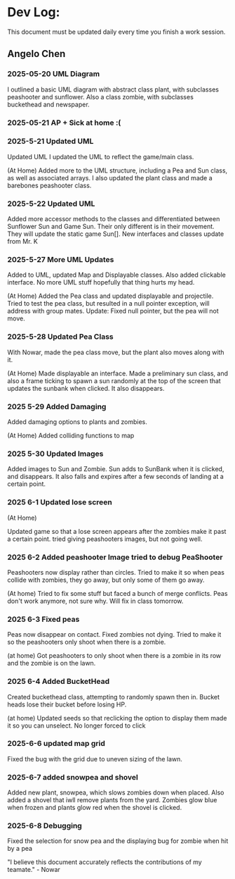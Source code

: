 # Dev Log:

This document must be updated daily every time you finish a work session.

## Angelo Chen

### 2025-05-20 UML Diagram
 I outlined a basic UML diagram with abstract class plant, with subclasses peashooter and sunflower. Also a class zombie, with subclasses buckethead and newspaper.

### 2025-05-21 AP + Sick at home :(

### 2025-5-21 Updated UML
 Updated UML
 I updated the UML to reflect the game/main class.

 (At Home)
 Added more to the UML structure, including a Pea and Sun class, as well as associated arrays. I also updated the plant class and made a barebones peashooter class.

### 2025-5-22 Updated UML
 Added more accessor methods to the classes and differentiated between Sunflower Sun and Game Sun. Their only different is in their movement. They will update the static game Sun[]. New interfaces and classes update from Mr. K

### 2025-5-27 More UML Updates
 Added to UML, updated Map and Displayable classes. Also added clickable interface. No more UML stuff hopefully that thing hurts my head.

 (At Home)
 Added the Pea class and updated displayable and projectile. Tried to test the pea class, but resulted in a null pointer exception, will address with group mates.
 Update: Fixed null pointer, but the pea will not move.

### 2025-5-28 Updated Pea Class
 With Nowar, made the pea class move, but the plant also moves along with it.

 (At Home)
 Made displayable an interface. Made a preliminary sun class, and also a frame ticking to spawn a sun randomly at the top of the screen that updates the sunbank when clicked. It also disappears.

 ### 2025 5-29 Added Damaging
  Added damaging options to plants and zombies.

  (At Home)
  Added colliding functions to map

### 2025 5-30 Updated Images
  Added images to Sun and Zombie. Sun adds to SunBank when it is clicked, and disappears. It also falls and expires after a few seconds of landing at a certain point.

### 2025 6-1 Updated lose screen
  (At Home)

  Updated game so that a lose screen appears after the zombies make it past a certain point. tried giving peashooters images, but not going well.

### 2025 6-2 Added peashooter Image tried to debug PeaShooter
  Peashooters now display rather than circles. Tried to make it so when peas collide with zombies, they go away, but only some of them go away.

  (At home)
  Tried to fix some stuff but faced a bunch of merge conflicts. Peas don't work anymore, not sure why. Will fix in class tomorrow.

### 2025 6-3 Fixed peas
  Peas now disappear on contact. Fixed zombies not dying. Tried to make it so the peashooters only shoot when there is a zombie.

  (at home)
  Got peashooters to only shoot when there is a zombie in its row and the zombie is on the lawn.

### 2025 6-4 Added BucketHead
  Created buckethead class, attempting to randomly spawn then in. Bucket heads lose their bucket before losing HP.

  (at home)
  Updated seeds so that reclicking the option to display them made it so you can unselect. No longer forced to click

### 2025-6-6 updated map grid
  Fixed the bug with the grid due to uneven sizing of the lawn.

### 2025-6-7 added snowpea and shovel
  Added new plant, snowpea, which slows zombies down when placed. Also added a shovel that iwll remove plants from the yard. Zombies glow blue when frozen and plants glow red when the shovel is clicked.

### 2025-6-8 Debugging
  Fixed the selection for snow pea and the displaying bug for zombie when hit by a pea

"I believe this document accurately reflects the contributions of my teamate." - Nowar
